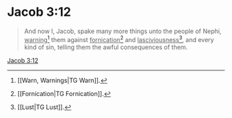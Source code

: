 # Jacob 3:12

> And now I, Jacob, spake many more things unto the people of Nephi, <u>warning</u>[^a] them against <u>fornication</u>[^b] and <u>lasciviousness</u>[^c], and every kind of sin, telling them the awful consequences of them.

[Jacob 3:12](https://www.churchofjesuschrist.org/study/scriptures/bofm/jacob/3?lang=eng&id=p12#p12)


[^a]: [[Warn, Warnings|TG Warn]].  
[^b]: [[Fornication|TG Fornication]].  
[^c]: [[Lust|TG Lust]].  
